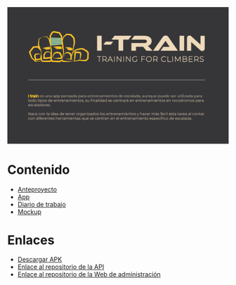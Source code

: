 ![](images/cabecera.png)

# Contenido

-   [Anteproyecto](Anteproyecto/README.md)
-   [App](App/README.md)
-   [Diario de trabajo](Advances/README.md)
-   [Mockup](Mockup/README.md)

# Enlaces

-   [Descargar APK](https://github.com/VictorGallardo/I-Train/blob/main/Apk/itrain.apk)
-   [Enlace al repositorio de la API](https://github.com/VictorGallardo/I-Train-server)
-   [Enlace al repositorio de la Web de administración](https://github.com/VictorGallardo/I-Train-admin)

<!-- ###  :movie_camera: Vídeo
